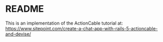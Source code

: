 # README

This is an implementation of the ActionCable tutorial at:
https://www.sitepoint.com/create-a-chat-app-with-rails-5-actioncable-and-devise/
